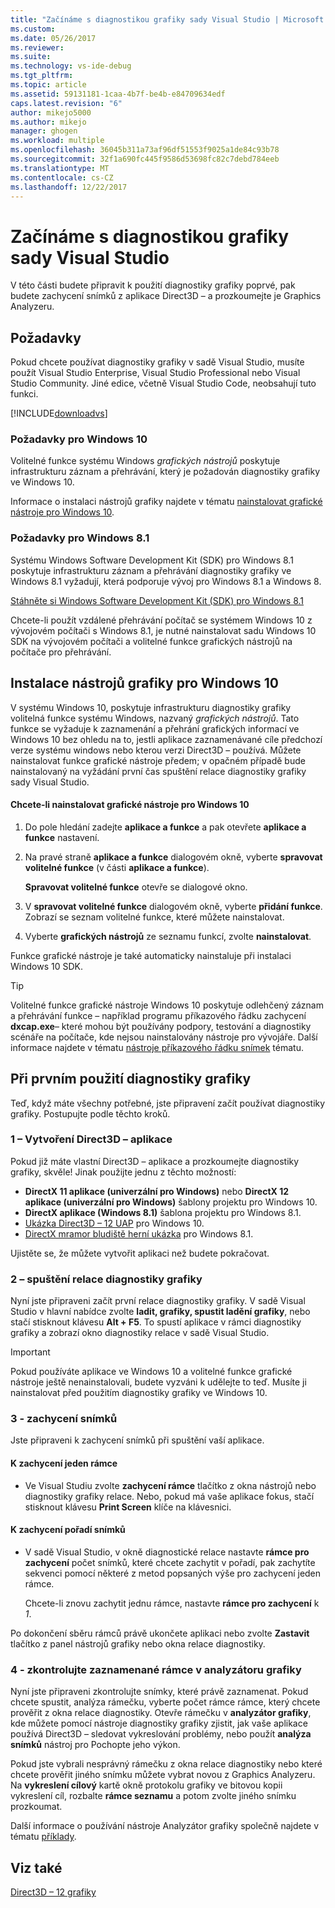 ```yaml
---
title: "Začínáme s diagnostikou grafiky sady Visual Studio | Microsoft Docs"
ms.custom: 
ms.date: 05/26/2017
ms.reviewer: 
ms.suite: 
ms.technology: vs-ide-debug
ms.tgt_pltfrm: 
ms.topic: article
ms.assetid: 59131181-1caa-4b7f-be4b-e84709634edf
caps.latest.revision: "6"
author: mikejo5000
ms.author: mikejo
manager: ghogen
ms.workload: multiple
ms.openlocfilehash: 36045b311a73af96df51553f9025a1de84c93b78
ms.sourcegitcommit: 32f1a690fc445f9586d53698fc82c7debd784eeb
ms.translationtype: MT
ms.contentlocale: cs-CZ
ms.lasthandoff: 12/22/2017
---
```

# <a name="getting-started-with-visual-studio-graphics-diagnostics"></a>Začínáme s diagnostikou grafiky sady Visual Studio
V této části budete připravit k použití diagnostiky grafiky poprvé, pak budete zachycení snímků z aplikace Direct3D – a prozkoumejte je Graphics Analyzeru.  
  
## <a name="requirements"></a>Požadavky  
 Pokud chcete používat diagnostiky grafiky v sadě Visual Studio, musíte použít Visual Studio Enterprise, Visual Studio Professional nebo Visual Studio Community.  Jiné edice, včetně Visual Studio Code, neobsahují tuto funkci.
 
 [!INCLUDE[downloadvs](../includes/downloadvs_md.md)]  
  
### <a name="windows-10-prerequisites"></a>Požadavky pro Windows 10  
 Volitelné funkce systému Windows *grafických nástrojů* poskytuje infrastrukturu záznam a přehrávání, který je požadován diagnostiky grafiky ve Windows 10.  
  
 Informace o instalaci nástrojů grafiky najdete v tématu [nainstalovat grafické nástroje pro Windows 10](#InstallGraphicsTools).  
  
### <a name="windows-81-prerequisites"></a>Požadavky pro Windows 8.1  
 Systému Windows Software Development Kit (SDK) pro Windows 8.1 poskytuje infrastrukturu záznam a přehrávání diagnostiky grafiky ve Windows 8.1 vyžadují, která podporuje vývoj pro Windows 8.1 a Windows 8.  
  
 [Stáhněte si Windows Software Development Kit (SDK) pro Windows 8.1](https://msdn.microsoft.com/en-us/windows/desktop/bg162891.aspx)  
  
 Chcete-li použít vzdálené přehrávání počítač se systémem Windows 10 z vývojovém počítači s Windows 8.1, je nutné nainstalovat sadu Windows 10 SDK na vývojovém počítači a volitelné funkce grafických nástrojů na počítače pro přehrávání.  
  
##  <a name="InstallGraphicsTools"></a>Instalace nástrojů grafiky pro Windows 10  
 V systému Windows 10, poskytuje infrastrukturu diagnostiky grafiky volitelná funkce systému Windows, nazvaný *grafických nástrojů*. Tato funkce se vyžaduje k zaznamenání a přehrání grafických informací ve Windows 10 bez ohledu na to, jestli aplikace zaznamenávané cíle předchozí verze systému windows nebo kterou verzi Direct3D – používá. Můžete nainstalovat funkce grafické nástroje předem; v opačném případě bude nainstalovaný na vyžádání první čas spuštění relace diagnostiky grafiky sady Visual Studio.  
  
#### <a name="to-install-graphics-tools-for-windows-10"></a>Chcete-li nainstalovat grafické nástroje pro Windows 10  
  
1.  Do pole hledání zadejte **aplikace a funkce** a pak otevřete **aplikace a funkce** nastavení.
  
3.  Na pravé straně **aplikace a funkce** dialogovém okně, vyberte **spravovat volitelné funkce** (v části **aplikace a funkce**).

    **Spravovat volitelné funkce** otevře se dialogové okno.
  
4.  V **spravovat volitelné funkce** dialogovém okně, vyberte **přidání funkce**. Zobrazí se seznam volitelné funkce, které můžete nainstalovat.  
  
5.  Vyberte **grafických nástrojů** ze seznamu funkcí, zvolte **nainstalovat**.  
  
 Funkce grafické nástroje je také automaticky nainstaluje při instalaci Windows 10 SDK.  
  
> [!TIP]
>  Volitelné funkce grafické nástroje Windows 10 poskytuje odlehčený záznam a přehrávání funkce – například programu příkazového řádku zachycení **dxcap.exe**– které mohou být používány podpory, testování a diagnostiky scénáře na počítače, kde nejsou nainstalovány nástroje pro vývojáře. Další informace najdete v tématu [nástroje příkazového řádku snímek](command-line-capture-tool.md) tématu.  
  
## <a name="using-graphics-diagnostics-for-the-first-time"></a>Při prvním použití diagnostiky grafiky  
 Teď, když máte všechny potřebné, jste připravení začít používat diagnostiky grafiky. Postupujte podle těchto kroků.  
  
### <a name="1---create-a-direct3d-app"></a>1 – Vytvoření Direct3D – aplikace  
 Pokud již máte vlastní Direct3D – aplikace a prozkoumejte diagnostiky grafiky, skvěle! Jinak použijte jednu z těchto možností:

- **DirectX 11 aplikace (univerzální pro Windows)** nebo **DirectX 12 aplikace (univerzální pro Windows)** šablony projektu pro Windows 10.
- **DirectX aplikace (Windows 8.1)** šablona projektu pro Windows 8.1.
- [Ukázka Direct3D – 12 UAP](https://code.msdn.microsoft.com/Direct3D-12-UAP-Sample-ecb1779f) pro Windows 10.  
- [DirectX mramor bludiště herní ukázka](https://code.msdn.microsoft.com/windowsapps/DirectX-Marble-Maze-Game-e4806345) pro Windows 8.1.  
  
 Ujistěte se, že můžete vytvořit aplikaci než budete pokračovat.  
  
### <a name="2---start-a-graphics-diagnostics-session"></a>2 – spuštění relace diagnostiky grafiky  
 Nyní jste připraveni začít první relace diagnostiky grafiky. V sadě Visual Studio v hlavní nabídce zvolte **ladit, grafiky, spustit ladění grafiky**, nebo stačí stisknout klávesu **Alt + F5**. To spustí aplikace v rámci diagnostiky grafiky a zobrazí okno diagnostiky relace v sadě Visual Studio.  
  
> [!IMPORTANT]
>  Pokud používáte aplikace ve Windows 10 a volitelné funkce grafické nástroje ještě nenainstalovali, budete vyzváni k udělejte to teď. Musíte ji nainstalovat před použitím diagnostiky grafiky ve Windows 10.  
  
### <a name="3---capture-frames"></a>3 - zachycení snímků  
 Jste připraveni k zachycení snímků při spuštění vaší aplikace.  
  
#### <a name="to-capture-single-frames"></a>K zachycení jeden rámce  
  
-   Ve Visual Studiu zvolte **zachycení rámce** tlačítko z okna nástrojů nebo diagnostiky grafiky relace. Nebo, pokud má vaše aplikace fokus, stačí stisknout klávesu **Print Screen** klíče na klávesnici.
  
#### <a name="to-capture-a-sequence-of-frames"></a>K zachycení pořadí snímků  
  
-   V sadě Visual Studio, v okně diagnostické relace nastavte **rámce pro zachycení** počet snímků, které chcete zachytit v pořadí, pak zachytíte sekvenci pomocí některé z metod popsaných výše pro zachycení jeden rámce.  
  
     Chcete-li znovu zachytit jednu rámce, nastavte **rámce pro zachycení** k *1*.  
  
 Po dokončení sběru rámců právě ukončete aplikaci nebo zvolte **Zastavit** tlačítko z panel nástrojů grafiky nebo okna relace diagnostiky.  
  
### <a name="4---examine-captured-frames-in-the-graphics-analyzer"></a>4 - zkontrolujte zaznamenané rámce v analyzátoru grafiky  
 Nyní jste připraveni zkontrolujte snímky, které právě zaznamenat. Pokud chcete spustit, analýza rámečku, vyberte počet rámce rámce, který chcete prověřit z okna relace diagnostiky. Otevře rámečku v **analyzátor grafiky**, kde můžete pomocí nástroje diagnostiky grafiky zjistit, jak vaše aplikace používá Direct3D – sledovat vykreslování problémy, nebo použít **analýza snímků** nástroj pro Pochopte jeho výkon.  
  
 Pokud jste vybrali nesprávný rámečku z okna relace diagnostiky nebo které chcete prověřit jiného snímku můžete vybrat novou z Graphics Analyzeru. Na **vykreslení cílový** kartě okně protokolu grafiky ve bitovou kopii vykreslení cíl, rozbalte **rámce seznamu** a potom zvolte jiného snímku prozkoumat.  
  
 Další informace o používání nástroje Analyzátor grafiky společně najdete v tématu [příklady](graphics-diagnostics-examples.md).  
  
## <a name="see-also"></a>Viz také  
 [Direct3D – 12 grafiky](http://msdn.microsoft.com/en-us/52094ae3-3b44-4689-9ee7-1ba1b3a779cb)